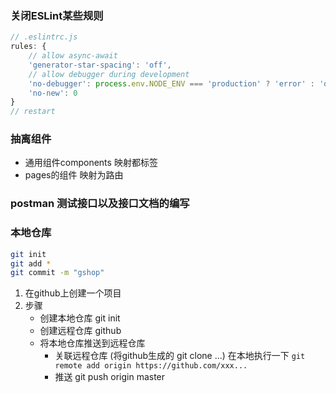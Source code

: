 ### 关闭ESLint某些规则
```js
// .eslintrc.js
rules: {
    // allow async-await
    'generator-star-spacing': 'off',
    // allow debugger during development
    'no-debugger': process.env.NODE_ENV === 'production' ? 'error' : 'off',
    'no-new': 0
}
// restart
```

### 抽离组件
- 通用组件components 映射都标签
- pages的组件 映射为路由

### postman 测试接口以及接口文档的编写

### 本地仓库
```bash
git init 
git add *
git commit -m "gshop"
```
1. 在github上创建一个项目 
2. 步骤
    - 创建本地仓库 git init 
    - 创建远程仓库 github
    - 将本地仓库推送到远程仓库
        - 关联远程仓库 (将github生成的 git clone ...) 在本地执行一下
        `git remote add origin https://github.com/xxx...`
        - 推送 git push origin master

